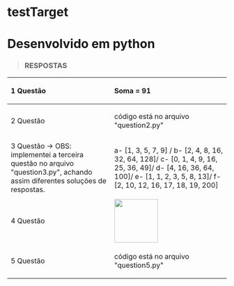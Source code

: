 # testTarget
# Desenvolvido em python

> ### RESPOSTAS
1 Questão | <p>Soma = 91 </p>
:--- | :--- 
2 Questão | <p>código está no arquivo "question2.py"</p>
3 Questão -> OBS: implementei a terceira questão no arquivo "question3.py", achando assim diferentes soluções de respostas. |<p>a- [1, 3, 5, 7, 9] / b- [2, 4, 8, 16, 32, 64, 128]/ c- [0, 1, 4, 9, 16, 25, 36, 49]/ d- [4, 16, 36, 64, 100]/ e- [1, 1, 2, 3, 5, 8, 13]/ f- [2, 10, 12, 16, 17, 18, 19, 200]</p>
4 Questão |<img src="" width=100 />
5 Questão |<p>código está no arquivo "question5.py"</p>

